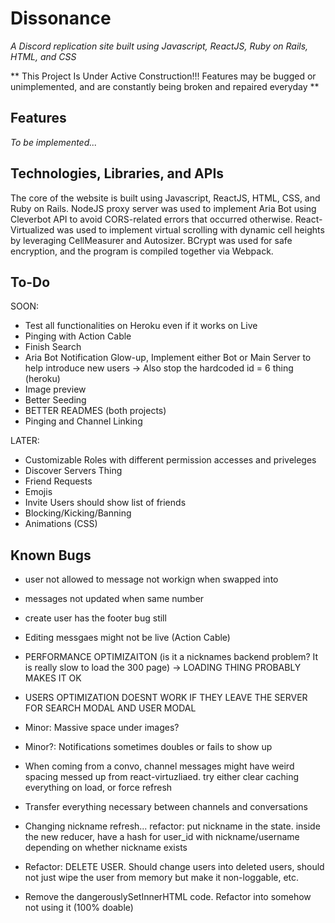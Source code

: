 # Dissonance
_A Discord replication site built using Javascript, ReactJS, Ruby on Rails, HTML, and CSS_

** This Project Is Under Active Construction!!! Features may be bugged or unimplemented, and are constantly being broken and repaired everyday **

## Features

_To be implemented..._

## Technologies, Libraries, and APIs
The core of the website is built using Javascript, ReactJS, HTML, CSS, and Ruby on Rails. NodeJS proxy server was used to implement Aria Bot using Cleverbot API to avoid CORS-related errors that occurred otherwise. React-Virtualized was used to implement virtual scrolling with dynamic cell heights by leveraging CellMeasurer and Autosizer. BCrypt was used for safe encryption, and the program is compiled together via Webpack.

## To-Do

SOON:
- Test all functionalities on Heroku even if it works on Live
- Pinging with Action Cable
- Finish Search 
- Aria Bot Notification Glow-up, Implement either Bot or Main Server to help introduce new users -> Also stop the hardcoded id = 6 thing (heroku)
- Image preview
- Better Seeding
- BETTER READMES (both projects)
- Pinging and Channel Linking

LATER:
- Customizable Roles with different permission accesses and priveleges
- Discover Servers Thing
- Friend Requests
- Emojis
- Invite Users should show list of friends
- Blocking/Kicking/Banning
- Animations (CSS)


## Known Bugs 
- user not allowed to message not workign when swapped into
- messages not updated when same number
- create user has the footer bug still

- Editing messgaes might not be live (Action Cable)
- PERFORMANCE OPTIMIZAITON (is it a nicknames backend problem? It is really slow to load the 300 page) -> LOADING THING PROBABLY MAKES IT OK
- USERS OPTIMIZATION DOESNT WORK IF THEY LEAVE THE SERVER FOR SEARCH MODAL AND USER MODAL
- Minor: Massive space under images?
- Minor?: Notifications sometimes doubles or fails to show up
- When coming from a convo, channel messages might have weird spacing messed up from react-virtuzliaed. try either clear caching everything on load, or force refresh
- Transfer everything necessary between channels and conversations
- Changing nickname refresh... refactor: put nickname in the state. inside the new reducer, have a hash for user_id with nickname/username depending on whether nickname exists
- Refactor: DELETE USER. Should change users into deleted users, should not just wipe the user from memory but make it non-loggable, etc.
- Remove the dangerouslySetInnerHTML code. Refactor into somehow not using it (100% doable)